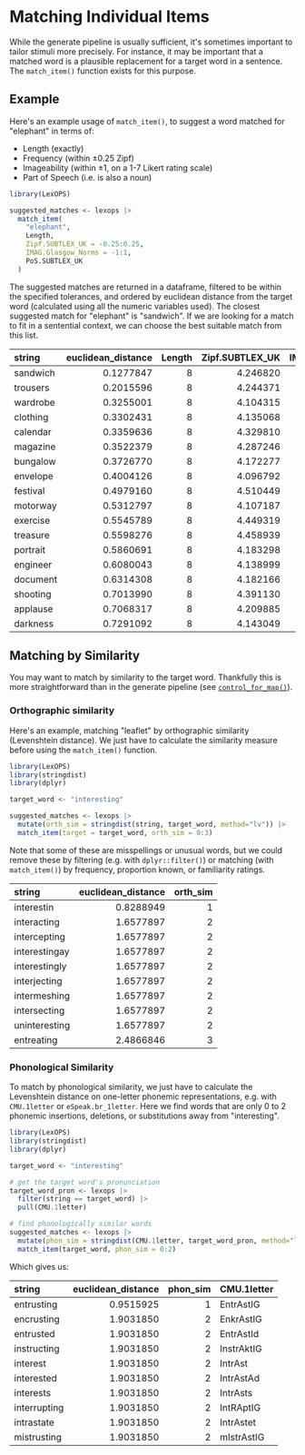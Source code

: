 # Matching Individual Items

While the generate pipeline is usually sufficient, it's sometimes important to tailor stimuli more precisely. For instance, it may be important that a matched word is a plausible replacement for a target word in a sentence. The `match_item()` function exists for this purpose.

## Example

Here's an example usage of `match_item()`, to suggest a word matched for "elephant" in terms of:

* Length (exactly)
* Frequency (within ±0.25 Zipf)
* Imageability (within ±1, on a 1-7 Likert rating scale)
* Part of Speech (i.e. is also a noun)


```r
library(LexOPS)

suggested_matches <- lexops |>
  match_item(
    "elephant",
    Length,
    Zipf.SUBTLEX_UK = -0.25:0.25,
    IMAG.Glasgow_Norms = -1:1,
    PoS.SUBTLEX_UK
  )
```



The suggested matches are returned in a dataframe, filtered to be within the specified tolerances, and ordered by euclidean distance from the target word (calculated using all the numeric variables used). The closest suggested match for "elephant" is "sandwich". If we are looking for a match to fit in a sentential context, we can choose the best suitable match from this list.

<div class = 'table'>

|string   | euclidean_distance| Length| Zipf.SUBTLEX_UK| IMAG.Glasgow_Norms|PoS.SUBTLEX_UK |
|:--------|------------------:|------:|---------------:|------------------:|:--------------|
|sandwich |          0.1277847|      8|        4.246820|             6.7647|noun           |
|trousers |          0.2015596|      8|        4.244371|             6.6286|noun           |
|wardrobe |          0.3255001|      8|        4.104315|             6.6176|noun           |
|clothing |          0.3302431|      8|        4.135068|             6.5455|noun           |
|calendar |          0.3359636|      8|        4.329810|             6.4000|noun           |
|magazine |          0.3522379|      8|        4.287246|             6.3846|noun           |
|bungalow |          0.3726770|      8|        4.172277|             6.4242|noun           |
|envelope |          0.4004126|      8|        4.096792|             6.4706|noun           |
|festival |          0.4979160|      8|        4.510449|             6.2353|noun           |
|motorway |          0.5312797|      8|        4.107187|             6.2333|noun           |
|exercise |          0.5545789|      8|        4.449319|             6.1212|noun           |
|treasure |          0.5598276|      8|        4.458939|             6.1176|noun           |
|portrait |          0.5860691|      8|        4.183298|             6.0968|noun           |
|engineer |          0.6080043|      8|        4.138999|             6.0909|noun           |
|document |          0.6314308|      8|        4.182166|             6.0323|noun           |
|shooting |          0.7013990|      8|        4.391130|             5.9032|noun           |
|applause |          0.7068317|      8|        4.209885|             5.9143|noun           |
|darkness |          0.7291092|      8|        4.143049|             5.9118|noun           |

</div>

## Matching by Similarity

You may want to match by similarity to the target word. Thankfully this is more straightforward than in the generate pipeline (see [`control_for_map()`](advanced-stimulus-generation.html#map-functions-as-controls)).

### Orthographic similarity

Here's an example, matching "leaflet" by orthographic similarity (Levenshtein distance). We just have to calculate the similarity measure before using the `match_item()` function.


```r
library(LexOPS)
library(stringdist)
library(dplyr)

target_word <- "interesting"

suggested_matches <- lexops |>
  mutate(orth_sim = stringdist(string, target_word, method="lv")) |>
  match_item(target = target_word, orth_sim = 0:3)
```

Note that some of these are misspellings or unusual words, but we could remove these by filtering (e.g. with `dplyr::filter()`) or matching (with `match_item()`) by frequency, proportion known, or familiarity ratings.

<div class = 'table'>

|string        | euclidean_distance| orth_sim|
|:-------------|------------------:|--------:|
|interestin    |          0.8288949|        1|
|interacting   |          1.6577897|        2|
|intercepting  |          1.6577897|        2|
|interestingay |          1.6577897|        2|
|interestingly |          1.6577897|        2|
|interjecting  |          1.6577897|        2|
|intermeshing  |          1.6577897|        2|
|intersecting  |          1.6577897|        2|
|uninteresting |          1.6577897|        2|
|entreating    |          2.4866846|        3|

</div>

### Phonological Similarity

To match by phonological similarity, we just have to calculate the Levenshtein distance on one-letter phonemic representations, e.g. with `CMU.1letter` or `eSpeak.br_1letter`. Here we find words that are only 0 to 2 phonemic insertions, deletions, or substitutions away from "interesting".


```r
library(LexOPS)
library(stringdist)
library(dplyr)

target_word <- "interesting"

# get the target word's pronunciation
target_word_pron <- lexops |>
  filter(string == target_word) |>
  pull(CMU.1letter)

# find phonologically similar words
suggested_matches <- lexops |>
  mutate(phon_sim = stringdist(CMU.1letter, target_word_pron, method="lv")) |>
  match_item(target_word, phon_sim = 0:2)
```

Which gives us:

<div class = 'table'>

|string       | euclidean_distance| phon_sim|CMU.1letter |
|:------------|------------------:|--------:|:-----------|
|entrusting   |          0.9515925|        1|EntrAstIG   |
|encrusting   |          1.9031850|        2|EnkrAstIG   |
|entrusted    |          1.9031850|        2|EntrAstId   |
|instructing  |          1.9031850|        2|InstrAktIG  |
|interest     |          1.9031850|        2|IntrAst     |
|interested   |          1.9031850|        2|IntrAstAd   |
|interests    |          1.9031850|        2|IntrAsts    |
|interrupting |          1.9031850|        2|IntRAptIG   |
|intrastate   |          1.9031850|        2|IntrAstet   |
|mistrusting  |          1.9031850|        2|mIstrAstIG  |

</div>

